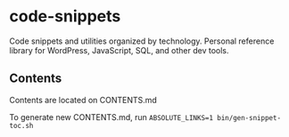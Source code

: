 # code-snippets
Code snippets and utilities organized by technology. Personal reference library for WordPress, JavaScript, SQL, and other dev tools.

## Contents ##
Contents are located on CONTENTS.md

To generate new CONTENTS.md, run `ABSOLUTE_LINKS=1 bin/gen-snippet-toc.sh`



